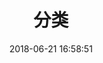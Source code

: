 ---
title: 分类
date: 2018-06-21 16:58:51
type: "categories"
categories:
- 计算机专业课
- Web前端
- 后端开发
- 数据结构与算法
- 数据库
- 科学计算
- 各种配置
- 生活
- 开源
---